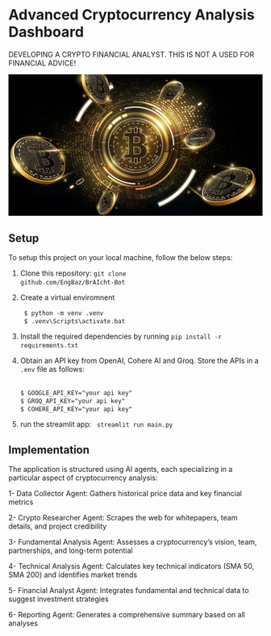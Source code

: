 # Advanced Cryptocurrency Analysis Dashboard

DEVELOPING A CRYPTO FINANCIAL ANALYST. THIS IS NOT A USED FOR FINANCIAL ADVICE!

![Bitcoin](images/bitcoin.png)

## Setup

To setup this project on your local machine, follow the below steps:
1. Clone this repository: <code>git clone github.com/EngBaz/BrAIcht-Bot</code>

2. Create a virtual enviromnent
   ```console
    $ python -m venv .venv
    $ .venv\Scripts\activate.bat
    ```
3. Install the required dependencies by running <code>pip install -r requirements.txt</code>

4. Obtain an API key from OpenAI, Cohere AI and Groq. Store the APIs in a <code>.env</code> file as follows:
    ```console
    
    $ GOOGLE_API_KEY="your api key"
    $ GROQ_API_KEY="your api key"
    $ COHERE_API_KEY="your api key"
    ```
5. run the streamlit app: <code> streamlit run main.py </code>

## Implementation

The application is structured using AI agents, each specializing in a particular aspect of cryptocurrency analysis:

1- Data Collector Agent: Gathers historical price data and key financial metrics

2- Crypto Researcher Agent: Scrapes the web for whitepapers, team details, and project credibility

3- Fundamental Analysis Agent: Assesses a cryptocurrency’s vision, team, partnerships, and long-term potential

4- Technical Analysis Agent: Calculates key technical indicators (SMA 50, SMA 200) and identifies market trends

5- Financial Analyst Agent: Integrates fundamental and technical data to suggest investment strategies

6- Reporting Agent: Generates a comprehensive summary based on all analyses

